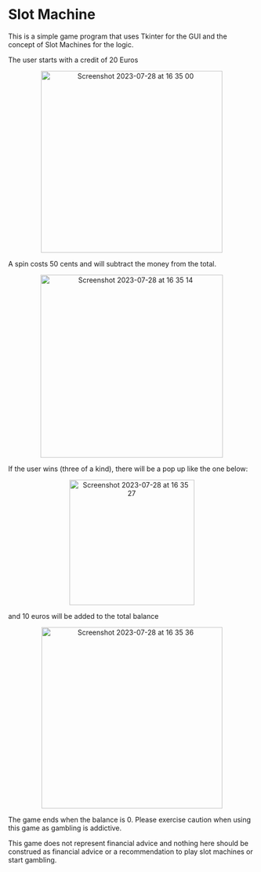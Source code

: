 # Slot Machine

This is a simple game program that uses Tkinter for the GUI and the concept of Slot Machines for the logic. 

The user starts with a credit of 20 Euros

<p align="center">
  <img width="370" alt="Screenshot 2023-07-28 at 16 35 00" src="https://github.com/Alex188dot/CorsoPython/assets/117444853/7495a6b1-f481-4c4d-bc69-433277ce7103">
</p>

A spin costs 50 cents and will subtract the money from the total. 

<p align="center">
  <img width="372" alt="Screenshot 2023-07-28 at 16 35 14" src="https://github.com/Alex188dot/CorsoPython/assets/117444853/2249ad15-22d8-42c3-a85f-50e1906cd181">
</p>
If the user wins (three of a kind), there will be a pop up like the one below:  

<p align="center">
  <img width="255" alt="Screenshot 2023-07-28 at 16 35 27" src="https://github.com/Alex188dot/CorsoPython/assets/117444853/c3eab10a-f396-4f8e-a25d-75255af57473">
</p>
  
and 10 euros will be added to the total balance  

<p align="center">
  <img width="369" alt="Screenshot 2023-07-28 at 16 35 36" src="https://github.com/Alex188dot/CorsoPython/assets/117444853/f47bcca0-91fb-490a-ac72-95b0fd6b8169">
</p>
  
The game ends when the balance is 0. Please exercise caution when using this game as gambling is addictive. 

This game does not represent financial advice and nothing here should be construed as financial advice or a recommendation to play slot machines or start gambling. 
